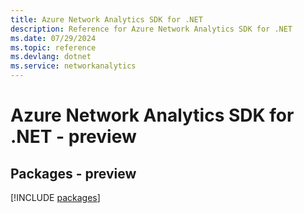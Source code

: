 ```yaml
---
title: Azure Network Analytics SDK for .NET
description: Reference for Azure Network Analytics SDK for .NET
ms.date: 07/29/2024
ms.topic: reference
ms.devlang: dotnet
ms.service: networkanalytics
---
```

# Azure Network Analytics SDK for .NET - preview
## Packages - preview
[!INCLUDE [packages](network-analytics-index.md)]